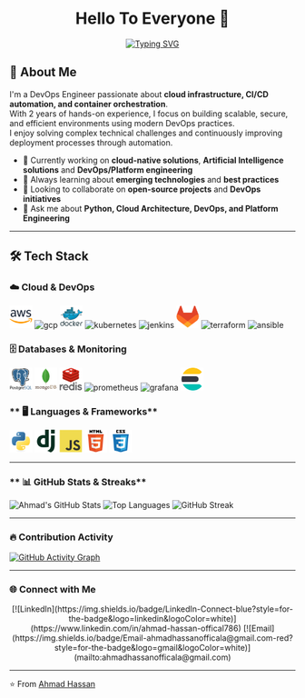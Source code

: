 <div align="center">
  
# Hello To Everyone 👋

[![Typing SVG](https://readme-typing-svg.herokuapp.com?font=Fira+Code&pause=1000&color=2E9EF7&center=true&vCenter=true&width=550&lines=I'm+Ahmad+Hassan;DevOps+%26+Cloud+Engineer;Over+2+Years+of+Experience;Currently+Working+as+a+DevSecOps+Engineer)](https://git.io/typing-svg)

</div>

## 🚀 About Me
I'm a DevOps Engineer passionate about **cloud infrastructure, CI/CD automation, and container orchestration**.  
With 2 years of hands-on experience, I focus on building scalable, secure, and efficient environments using modern DevOps practices.  
I enjoy solving complex technical challenges and continuously improving deployment processes through automation.
  - 🔭 Currently working on **cloud-native solutions**, **Artificial Intelligence solutions** and **DevOps/Platform engineering**
  - 🌱 Always learning about **emerging technologies** and **best practices**
  - 👯 Looking to collaborate on **open-source projects** and **DevOps initiatives**
  - 💬 Ask me about **Python, Cloud Architecture, DevOps, and Platform Engineering**
---

## 🛠️ Tech Stack

### **☁️ Cloud & DevOps**
<p align="left">
  <img src="https://raw.githubusercontent.com/devicons/devicon/master/icons/amazonwebservices/amazonwebservices-original-wordmark.svg" alt="aws" width="40" height="40"/>
  <img src="https://www.vectorlogo.zone/logos/google_cloud/google_cloud-icon.svg" alt="gcp" width="40" height="40"/>
  <img src="https://raw.githubusercontent.com/devicons/devicon/master/icons/docker/docker-original-wordmark.svg" alt="docker" width="40" height="40"/>
  <img src="https://www.vectorlogo.zone/logos/kubernetes/kubernetes-icon.svg" alt="kubernetes" width="40" height="40"/>
  <img src="https://www.vectorlogo.zone/logos/jenkins/jenkins-icon.svg" alt="jenkins" width="40" height="40"/>
  <img src="https://raw.githubusercontent.com/devicons/devicon/master/icons/gitlab/gitlab-original.svg" alt="gitlab" width="40" height="40"/>
  <img src="https://www.vectorlogo.zone/logos/terraformio/terraformio-icon.svg" alt="terraform" width="40" height="40"/>
  <img src="https://www.vectorlogo.zone/logos/ansible/ansible-icon.svg" alt="ansible" width="40" height="40"/>
</p>

### **🗄️ Databases & Monitoring**
<p align="left">
  <img src="https://raw.githubusercontent.com/devicons/devicon/master/icons/postgresql/postgresql-original-wordmark.svg" alt="postgresql" width="40" height="40"/>
  <img src="https://raw.githubusercontent.com/devicons/devicon/master/icons/mongodb/mongodb-original-wordmark.svg" alt="mongodb" width="40" height="40"/>
  <img src="https://raw.githubusercontent.com/devicons/devicon/master/icons/redis/redis-original-wordmark.svg" alt="redis" width="40" height="40"/>
  <img src="https://www.vectorlogo.zone/logos/prometheusio/prometheusio-icon.svg" alt="prometheus" width="40" height="40"/>
  <img src="https://www.vectorlogo.zone/logos/grafana/grafana-icon.svg" alt="grafana" width="40" height="40"/>
  <img src="https://raw.githubusercontent.com/devicons/devicon/master/icons/elasticsearch/elasticsearch-original.svg" alt="elasticsearch" width="40" height="40"/>
</p>



### ** 🖥️ Languages & Frameworks**
<p align="left">
  <img src="https://raw.githubusercontent.com/devicons/devicon/master/icons/python/python-original.svg" alt="python" width="40" height="40"/>
  <img src="https://raw.githubusercontent.com/devicons/devicon/master/icons/django/django-plain.svg" alt="django" width="40" height="40"/>
  <img src="https://raw.githubusercontent.com/devicons/devicon/master/icons/javascript/javascript-original.svg" alt="javascript" width="40" height="40"/>
  <img src="https://raw.githubusercontent.com/devicons/devicon/master/icons/html5/html5-original-wordmark.svg" alt="html5" width="40" height="40"/>
  <img src="https://raw.githubusercontent.com/devicons/devicon/master/icons/css3/css3-original-wordmark.svg" alt="css3" width="40" height="40"/>
</p>

---

### ** 📊 GitHub Stats & Streaks**
![Ahmad's GitHub Stats](https://github-readme-stats.vercel.app/api?username=AhmadHassan&show_icons=true&theme=tokyonight)
![Top Languages](https://github-readme-stats.vercel.app/api/top-langs/?username=AhmadHassan&layout=compact&theme=tokyonight)
![GitHub Streak](https://github-readme-streak-stats.herokuapp.com/?user=AhmadHassan&theme=tokyonight&hide_border=false)

---

### **🔥 Contribution Activity**
[![GitHub Activity Graph](https://github-readme-activity-graph.vercel.app/graph?username=AhmadHassan&bg_color=0D1117&color=79FE96&line=00AEFF&point=FFFFFF&area=true&hide_border=true)](https://github.com/AhmadHassan)

---

### 🌐 Connect with Me
<div align="center">
[![LinkedIn](https://img.shields.io/badge/LinkedIn-Connect-blue?style=for-the-badge&logo=linkedin&logoColor=white)](https://www.linkedin.com/in/ahmad-hassan-offical786)
[![Email](https://img.shields.io/badge/Email-ahmadhassanofficala@gmail.com-red?style=for-the-badge&logo=gmail&logoColor=white)](mailto:ahmadhassanofficala@gmail.com)

</div>

---

⭐️ From [Ahmad Hassan](https://github.com/AhmadProjects-git)
